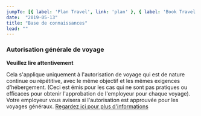 ```yaml
---
jumpTo: [{ label: 'Plan Travel', link: 'plan' }, { label: 'Book Travel', link: 'book' }, { label: 'During Travel', link: 'travel' }, { label: 'Submit Expenses', link: 'expense' }]
date:  "2019-05-13"
title: "Base de connaissances"
lead: ""
---
```




<div class="card px-4 pt-4 my-4 bg-light">
    <div class="row">
        <div class="col-sm-8">

### Autorisation générale de voyage

**Veuillez lire attentivement**

Cela s'applique uniquement à l'autorisation de voyage qui est de nature continue ou répétitive, avec le même objectif et les mêmes exigences d'hébergement. (Ceci est émis pour les cas qui ne sont pas pratiques ou efficaces pour obtenir l'approbation de l'employeur pour chaque voyage). Votre employeur vous avisera si l'autorisation est approuvée pour les voyages généraux. [Regardez ici pour plus d'informations](https://www.njc-cnm.gc.ca/directive/d10/v238/s651/fr)
        </div>
    </div>
</div>

